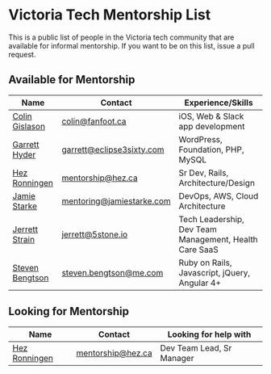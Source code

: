 # Victoria Tech Mentorship List

This is a public list of people in the Victoria tech community that are available for informal mentorship. If you want to be on this list, issue a pull request.


## Available for Mentorship


 Name                    | Contact                  | Experience/Skills  
-------------------------|--------------------------|--------------------
 [Colin Gislason](https://github.com/cgislason) | colin@fanfoot.ca  | iOS, Web & Slack app development  
 [Garrett Hyder](https://eclipse3sixty.com) | garrett@eclipse3sixty.com  | WordPress, Foundation, PHP, MySQL 
 [Hez Ronningen](https://github.com/hez) | mentorship@hez.ca | Sr Dev, Rails, Architecture/Design 
 [Jamie Starke](https://www.jamiestarke.com) | mentoring@jamiestarke.com  | DevOps, AWS, Cloud Architecture 
 [Jerrett Strain](https://www.linkedin.com/in/jerrett/) | jerrett@5stone.io  | Tech Leadership, Dev Team Management, Health Care SaaS  
 [Steven Bengtson](http://bengtson.ca) | steven.bengtson@me.com | Ruby on Rails, Javascript, jQuery, Angular 4+
 
## Looking for Mentorship

 Name                    | Contact                  | Looking for help with  
-------------------------|--------------------------|--------------------
 [Hez Ronningen](https://github.com/hez) | mentorship@hez.ca | Dev Team Lead, Sr Manager



